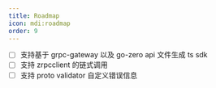 ```yaml
---
title: Roadmap
icon: mdi:roadmap
order: 9
---
```


- [ ] 支持基于 grpc-gateway 以及 go-zero api 文件生成 ts sdk
- [ ] 支持 zrpcclient 的链式调用
- [ ] 支持 proto validator 自定义错误信息